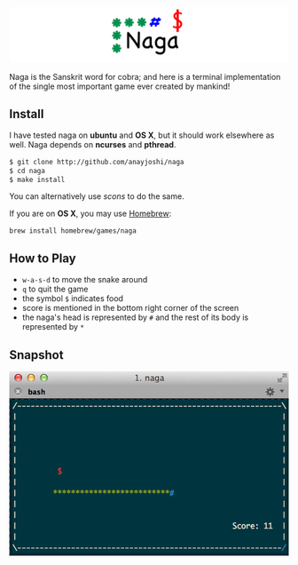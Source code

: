 ![Logo](/docs/img/naga-logo.png?raw=true "Logo")

Naga is the Sanskrit word for cobra; and here is a terminal implementation of the single most important game ever created by mankind!

## Install

I have tested naga on **ubuntu** and **OS X**, but it should work elsewhere as well. Naga depends on **ncurses** and **pthread**. 

```
$ git clone http://github.com/anayjoshi/naga
$ cd naga
$ make install
```

You can alternatively use *scons* to do the same.

If you are on **OS X**, you may use [Homebrew](http://brew.sh):

```
brew install homebrew/games/naga
```
 
## How to Play

- `w-a-s-d` to move the snake around
- `q` to quit the game
- the symbol `$` indicates food
- score is mentioned in the bottom right corner of the screen
- the naga's head is represented by `#` and the rest of its body is represented by `*`

## Snapshot

![Naga](/docs/img/naga-screenshot.png?raw=true "Naga Screenshot")

